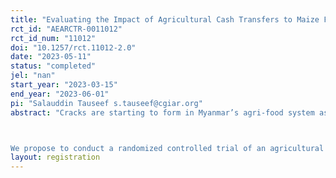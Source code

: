 ```yaml
---
title: "Evaluating the Impact of Agricultural Cash Transfers to Maize Farmers: Experimental Evidence from Myanmar"
rct_id: "AEARCTR-0011012"
rct_id_num: "11012"
doi: "10.1257/rct.11012-2.0"
date: "2023-05-11"
status: "completed"
jel: "nan"
start_year: "2023-03-15"
end_year: "2023-06-01"
pi: "Salauddin Tauseef s.tauseef@cgiar.org"
abstract: "Cracks are starting to form in Myanmar’s agri-food system as a result of the triple crises of COVID-19, military coup, and global price hikes in the aftermath of the Ukraine War. Rising transport costs and disruptions are widening gaps between producer and consumer prices, while early indicators of the 2022 monsoon harvest suggest likely declines in aggregate production, largely driven by decreased input (e.g., fertilizer) use among farmers following high global price increases resulting from the Ukraine War. Cash transfers to farmers have the potential to mitigate some of the impacts of rising input costs and increase production. Evidence from other contexts shows that cash transfers cause increases in crop incomes and increase market participation. Yet there remains a lot to learn about how to effectively design agricultural cash transfers, including what are relative benefits of large and small transfer amounts, and, perhaps most importantly, little research has been done to understand how to better design agricultural cash transfers in such highly uncertain contexts as is present in Myanmar now. 

We propose to conduct a randomized controlled trial of an agricultural cash transfer program for maize farmers in Southern Shan where we will allocate cash to randomly selected farmers prior to the start of the planting season. Maize has been a remarkable story of resilience and growth despite widespread challenges since 2019. However, maize farmers use large quantities of purchased inputs (e.g., fertilizer, pesticides, and labor) with two thirds of them acquiring inputs on credit and are therefore exposed to rising global input prices. We will randomly assign farmers to either (1) a treatment arm receiving USD 100, or (2) a treatment arm receiving USD 400. The transfer will be made in equivalent local currency (Myanmar kyat). We will examine how the difference in the magnitude of cash transfer impact maize production and credit use as well as look at other (broader) impacts on food consumption, investment in productive assets and non-farm income. We will also understand the mechanisms through which any impacts on production are channeled by examining input use and expenditures, hired labor and services and hired-out labor."
layout: registration
---
```


